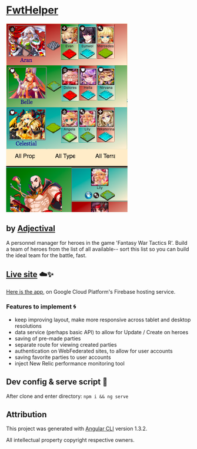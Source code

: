 # [FwtHelper](https://fwt-helper.firebaseapp.com/)
![screenshot](src/assets/fwt_feb_sshot.png)
## by [Adjectival](https://adjectival.github.io/portfolio5/)

A personnel manager for heroes in the game 'Fantasy War Tactics R'. Build a team of heroes from the list of all available-- sort this list so you can build the ideal team for the battle, fast.

## [Live site](https://fwt-helper.firebaseapp.com/) :cloud::sparkles:
[Here is the app](https://fwt-helper.firebaseapp.com/), on Google Cloud Platform's Firebase hosting service.

### Features to implement :cyclone:
 - keep improving layout, make more responsive across tablet and desktop resolutions
 - data service (perhaps basic API) to allow for Update / Create on heroes
 - saving of pre-made parties
 - separate route for viewing created parties
 - authentication on WebFederated sites, to allow for user accounts
 - saving favorite parties to user accounts
 - inject New Relic performance monitoring tool


## Dev config & serve script :basketball:
After clone and enter directory:
`npm i && ng serve`

## Attribution

This project was generated with [Angular CLI](https://github.com/angular/angular-cli) version 1.3.2.

All intellectual property copyright respective owners.

